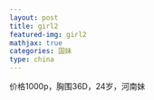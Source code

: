 ```yaml
---
layout: post
title: girl2
featured-img: girl2
mathjax: true
categories: 国妹
type: china
---
```


价格1000p，胸围36D，24岁，河南妹
